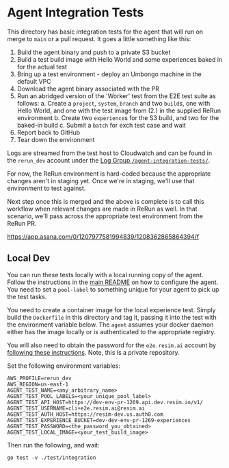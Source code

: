 # Agent Integration Tests

This directory has basic integration tests for the agent that will run on merge to `main` or a pull request. It goes a little something like this:

1. Build the agent binary and push to a private S3 bucket
2. Build a test build image with Hello World and some experiences baked in for the actual test
3. Bring up a test environment - deploy an Umbongo machine in the default VPC
4. Download the agent binary associated with the PR
5. Run an abridged version of the 'Worker' test from the E2E test suite as follows:
   a. Create a `project`, `system`, `branch` and two `build`s, one with Hello World, and one with the test image from (2.) in the supplied ReRun environment
   b. Create two `experience`s for the S3 build, and two for the baked-in build
   c. Submit a `batch` for exch test case and wait
6. Report back to GitHub
7. Tear down the environment

Logs are streamed from the test host to Cloudwatch and can be found in the `rerun_dev` account under the [Log Group `/agent-integration-tests/`](https://us-east-1.console.aws.amazon.com/cloudwatch/home?region=us-east-1#logsV2:log-groups/log-group/$252Fagent-integration-tests$252F).

For now, the ReRun environment is hard-coded because the appropriate changes aren't in staging yet. Once we're in staging, we'll use that environment to test against.

Next step once this is merged and the above is complete is to call this workflow when relevant changes are made in ReRun as well. In that scenario, we'll pass across the appropriate test environment from the ReRun PR.

https://app.asana.com/0/1207977581994839/1208362865864394/f

## Local Dev

You can run these tests locally with a local running copy of the agent. Follow the instructions in the [main
README](../../README.md) on how to configure the agent. You need to set a `pool-label` to something unique for your
agent to pick up the test tasks.

You need to create a container image for the local experience test. Simply build the `Dockerfile` in this directory and
tag it, passing it into the test with the environment variable below. The `agent` assumes your docker daemon either has
the image locally or is authenticated to the appropriate registry.

You will also need to obtain the password for the `e2e.resim.ai` account by [following these
instructions](https://github.com/resim-ai/tf-auth0#cli-users). Note, this is a private repository.

Set the following environment variables:

```shell
AWS_PROFILE=rerun_dev
AWS_REGION=us-east-1
AGENT_TEST_NAME=<any_arbitrary_name>
AGENT_TEST_POOL_LABELS=<your_unique_pool_label>
AGENT_TEST_API_HOST=https://dev-env-pr-1269.api.dev.resim.io/v1/
AGENT_TEST_USERNAME=cli+e2e.resim.ai@resim.ai
AGENT_TEST_AUTH_HOST=https://resim-dev.us.auth0.com
AGENT_TEST_EXPERIENCE_BUCKET=dev-dev-env-pr-1269-experiences
AGENT_TEST_PASSWORD=<the_password_you_obtained>
AGENT_TEST_LOCAL_IMAGE=<your_test_build_image>
```

Then run the following, and wait:

```shell
go test -v ./test/integration
```
